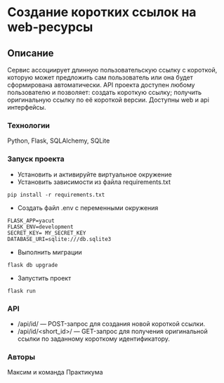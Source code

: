 # Создание коротких ссылок на web-ресурсы
## Описание
Сервис ассоциирует длинную пользовательскую ссылку с короткой, которую может предложить сам пользователь или она будет сформирована автоматически.
API проекта доступен любому пользователю и позволяет: создать короткую ссылку; получить оригинальную ссылку по её короткой версии.
Доступны web и api интерфейсы.
### Технологии
Python, Flask, SQLAlchemy, SQLite
### Запуск проекта
- Установить и активируйте виртуальное окружение
- Установить зависимости из файла requirements.txt
```
pip install -r requirements.txt
``` 
- Создать файл .env с переменными окружения
```
FLASK_APP=yacut
FLASK_ENV=development
SECRET_KEY= MY_SECRET_KEY
DATABASE_URI=sqlite:///db.sqlite3
```
- Выполнить миграции
```
flask db upgrade
```
- Запустить проект
```
flask run
```
### API
- /api/id/ — POST-запрос для создания новой короткой ссылки.
- /api/id/<short_id>/ — GET-запрос для получения оригинальной ссылки по заданному короткому идентификатору.
### Авторы
Максим и команда Практикума
